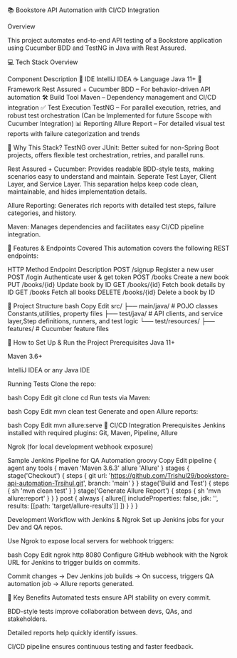 📚 Bookstore API Automation with CI/CD Integration

Overview

This project automates end-to-end API testing of a Bookstore application using Cucumber BDD and TestNG in Java with Rest Assured.

💻 Tech Stack Overview

Component	Description
🧠 IDE	IntelliJ IDEA
☕ Language	Java 11+
🔄 Framework	Rest Assured + Cucumber BDD – For behavior-driven API automation
🛠 Build Tool	Maven – Dependency management and CI/CD integration
✅ Test Execution	TestNG – For parallel execution, retries, and robust test orchestration (Can be Implemented for future Sscope with Cucumber Integration)
📊 Reporting	Allure Report – For detailed visual test reports with failure categorization and trends

🧪 Why This Stack?
TestNG over JUnit:
Better suited for non-Spring Boot projects, offers flexible test orchestration, retries, and parallel runs.

Rest Assured + Cucumber:
Provides readable BDD-style tests, making scenarios easy to understand and maintain.
Seperate Test Layer, Client Layer, and Service Layer. This separation helps keep  code clean, maintainable, and hides implementation details.

Allure Reporting:
Generates rich reports with detailed test steps, failure categories, and history.

Maven:
Manages dependencies and facilitates easy CI/CD pipeline integration.

🚀 Features & Endpoints Covered
This automation covers the following REST endpoints:

HTTP Method	Endpoint	Description
POST	/signup	Register a new user
POST	/login	Authenticate user & get token
POST	/books	Create a new book
PUT	/books/{id}	Update book by ID
GET	/books/{id}	Fetch book details by ID
GET	/books	Fetch all books
DELETE	/books/{id}	Delete a book by ID

📁 Project Structure
bash
Copy
Edit
src/
 ├── main/java/            # POJO classes Constants,utilities, property files
 ├── test/java/            #  API clients, and service layer,Step definitions, runners, and test logic
 └── test/resources/
      ├── features/        # Cucumber feature files

      
             
🔧 How to Set Up & Run the Project
Prerequisites
Java 11+

Maven 3.6+

IntelliJ IDEA or any Java IDE

Running Tests
Clone the repo:

bash
Copy
Edit
git clone <your-repo-url>
cd <project-folder>
Run tests via Maven:

bash
Copy
Edit
mvn clean test
Generate and open Allure reports:

bash
Copy
Edit
mvn allure:serve
🎯 CI/CD Integration
Prerequisites
Jenkins installed with required plugins: Git, Maven, Pipeline, Allure



Ngrok (for local development webhook exposure)



Sample Jenkins Pipeline for QA Automation
groovy
Copy
Edit
pipeline {
    agent any
    tools { 
        maven 'Maven 3.6.3'
        allure 'Allure' 
    }
    stages {
        stage('Checkout') {
            steps {
                git url: 'https://github.com/Trishul29/bookstore-api-automation-Trsihul.git', branch: 'main'
            }
        }
        stage('Build and Test') {
            steps {
                sh 'mvn clean test'
            }
        }
        stage('Generate Allure Report') {
            steps {
                sh 'mvn allure:report'
            }
        }
    }
    post {
        always {
            allure([ includeProperties: false, jdk: '', results: [[path: 'target/allure-results']] ])
        }
    }
}


Development Workflow with Jenkins & Ngrok
Set up Jenkins jobs for your Dev and QA repos.

Use Ngrok to expose local servers for webhook triggers:

bash
Copy
Edit
ngrok http 8080
Configure GitHub webhook with the Ngrok URL for Jenkins to trigger builds on commits.

Commit changes → Dev Jenkins job builds → On success, triggers QA automation job → Allure reports generated.

🔑 Key Benefits
Automated tests ensure API stability on every commit.

BDD-style tests improve collaboration between devs, QAs, and stakeholders.

Detailed reports help quickly identify issues.

CI/CD pipeline ensures continuous testing and faster feedback.

